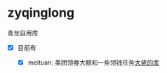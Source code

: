 # zyqinglong
青龙自用库

- [x] 目前有

  - [x] meituan: 美团领劵大额和一些领钱任务[大佬的库](https://github.com/leafTheFish/DeathNote)
